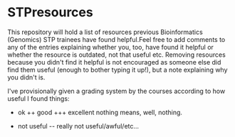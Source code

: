 # STPresources

This repository will hold a list of resources previous Bioinformatics (Genomics) STP trainees have found helpful.Feel free to add comments to any of the entries explaining whether you, too, have found it helpful or whether the resource is outdated, not that useful etc. Removing resources because you didn't find it helpful is not encouraged as someone else did find them useful (enough to bother typing it up!), but a note explaining why you didn't is. 

I've provisionally given a grading system by the courses according to how useful I found things:
+   ok
++  good
+++ excellent
    nothing means, well, nothing.
-   not useful
--  really not useful/awful/etc... 

